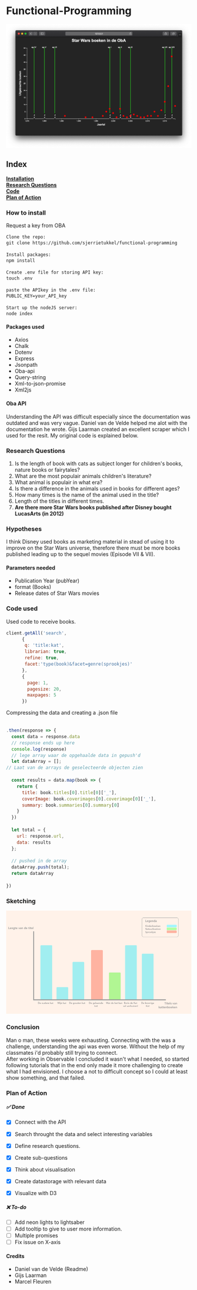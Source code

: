 # Functional-Programming
![Final Product](images/final_product.png)

## Index

**[Installation](#How-to-install)**<br>
**[Research Questions](#Research-questions)**<br>
**[Code](#code-used)**<br>
**[Plan of Action](#plan-of-action)**<br>


### How to install

Request a key from OBA

```
Clone the repo:
git clone https://github.com/sjerrietukkel/functional-programming

Install packages:
npm install

Create .env file for storing API key:
touch .env

paste the APIkey in the .env file:
PUBLIC_KEY=your_API_key

Start up the nodeJS server:
node index
```

#### Packages used
* Axios
* Chalk
* Dotenv
* Express
* Jsonpath
* Oba-api
* Query-string
* Xml-to-json-promise
* Xml2js

#### Oba API
Understanding the API was difficult especially since the documentation was outdated and was very vague. Daniel van de Velde helped me alot with the documentation he wrote. Gijs Laarman created an excellent scraper which I used for the resit. My original code is explained below. 

### Research Questions

1. Is the length of book with cats as subject longer for children's books, nature books or fairytales?
2. What are the most populair animals children's literature?
3. What animal is populair in what era?
4. Is there a difference in the animals used in books for different ages?
5. How many times is the name of the animal used in the title?
6. Length of the titles in different times.
7. **Are there more Star Wars books published after Disney bought LucasArts (in 2012)**


### Hypotheses
I think Disney used books as marketing material in stead of using it to improve on the Star Wars universe, therefore there must be more books published leading up to the sequel movies (Episode VII & VII). 

#### Parameters needed

* Publication Year (pubYear)
* format (Books)
* Release dates of Star Wars movies

### Code used
Used code to receive books.
```js
client.getAll('search',
      {
       q: 'title:kat',
       librarian: true,
       refine: true,
       facet:'type(book)&facet=genre(sprookjes)'
      },
      {
        page: 1,
        pagesize: 20,
        maxpages: 5
      })
```      
Compressing the data and creating a .json file
```js

.then(response => {
  const data = response.data
  // response ends up here
  console.log(response)
  // lege array waar de opgehaalde data in gepush'd
  let dataArray = [];
// Laat van de arrays de geselecteerde objecten zien 
  
  const results = data.map(book => {
    return {
      title: book.titles[0].title[0]['_'],
      coverImage: book.coverimages[0].coverimage[0]['_'],
      summary: book.summaries[0].summary[0]
    }
  })

  let total = {
    url: response.url, 
    data: results
  };

  // pushed in de array
  dataArray.push(total);
  return dataArray
  
})
```
 
### Sketching
![sketch](sketch_d3.png)

### Conclusion 
Man o man, these weeks were exhausting. Connecting with the was a challenge, understanding the api was even worse. Without the help of my classmates i'd probably still trying to connect. 
<br>
After working in Observable I concluded it wasn't what I needed, so started following tutorials that in the end only made it more challenging to create what I had envisioned. I choose a not to difficult concept so I could at least show something, and that failed.

### Plan of Action

##### ✅ Done

- [x] Connect with the API
- [x] Search throught the data and select interesting variables
- [x] Define research questions.
- [x] Create sub-questions
- [x] Think about visualisation
- [x] Create datastorage with relevant data
- [x] Visualize with D3


##### ❌ To-do 
- [ ] Add neon lights to lightsaber
- [ ] Add tooltip to give to user more information.
- [ ] Multiple promises
- [ ] Fix issue on X-axis 

#### Credits
* Daniel van de Velde (Readme)
* Gijs Laarman
* Marcel Fleuren